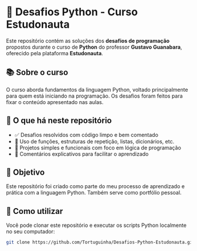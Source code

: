 # 🐍 Desafios Python - Curso Estudonauta

Este repositório contém as soluções dos **desafios de programação** propostos durante o curso de **Python** do professor **Gustavo Guanabara**, oferecido pela plataforma **Estudonauta**.

## 📚 Sobre o curso

O curso aborda fundamentos da linguagem Python, voltado principalmente para quem está iniciando na programação. Os desafios foram feitos para fixar o conteúdo apresentado nas aulas.

## 📁 O que há neste repositório

- ✅ Desafios resolvidos com código limpo e bem comentado
- 🔄 Uso de funções, estruturas de repetição, listas, dicionários, etc.
- 🎯 Projetos simples e funcionais com foco em lógica de programação
- 💬 Comentários explicativos para facilitar o aprendizado

## 🧠 Objetivo

Este repositório foi criado como parte do meu processo de aprendizado e prática com a linguagem Python. Também serve como portfólio pessoal.

## 🚀 Como utilizar

Você pode clonar este repositório e executar os scripts Python localmente no seu computador:

```bash
git clone https://github.com/Tortuguinha/Desafios-Python-Estudonauta.git
